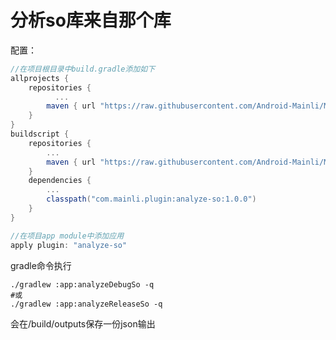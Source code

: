 # 分析so库来自那个库

配置：

```groovy
//在项目根目录中build.gradle添加如下
allprojects {
    repositories {
    	  ...
        maven { url "https://raw.githubusercontent.com/Android-Mainli/Maven/master" }
    }
}
buildscript {
    repositories {
        ...
        maven { url "https://raw.githubusercontent.com/Android-Mainli/Maven/master" }
    }
    dependencies {
      	...
        classpath("com.mainli.plugin:analyze-so:1.0.0")
    }
}

//在项目app module中添加应用
apply plugin: "analyze-so"
```

gradle命令执行

```shell
./gradlew :app:analyzeDebugSo -q
#或
./gradlew :app:analyzeReleaseSo -q
```
会在<module>/build/outputs保存一份json输出

